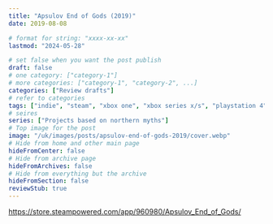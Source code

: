 ```yaml
---
title: "Apsulov End of Gods (2019)"
date: 2019-08-08

# format for string: "xxxx-xx-xx"
lastmod: "2024-05-28"

# set false when you want the post publish
draft: false
# one category: ["category-1"]
# more categories: ["category-1", "category-2", ...]
categories: ["Review drafts"]
# refer to categories
tags: ["indie", "steam", "xbox one", "xbox series x/s", "playstation 4", "playstation 5", "nintendo switch", "angry demon", "mythology", "northern religion"]
# seires
series: ["Projects based on northern myths"]
# Top image for the post
image: "/uk/images/posts/apsulov-end-of-gods-2019/cover.webp"
# Hide from home and other main page
hideFromCenter: false
# Hide from archive page
hideFromArchives: false
# Hide from everything but the archive
hideFromSection: false
reviewStub: true
---
```

https://store.steampowered.com/app/960980/Apsulov_End_of_Gods/
<!--more-->